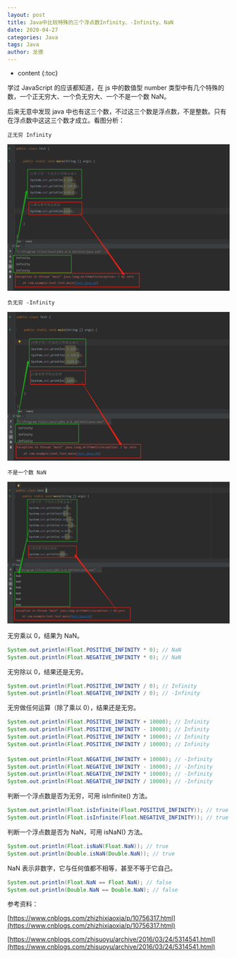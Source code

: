 ```yaml
---
layout: post
title: Java中比较特殊的三个浮点数Infinity、-Infinity、NaN
date: 2020-04-27
categories: Java
tags: Java
author: 龙德
---
```


* content
{:toc}

学过 JavaScript 的应该都知道，在 js 中的数值型 number 类型中有几个特殊的数，一个正无穷大、一个负无穷大、一个不是一个数 NaN。

后来无意中发现 java 中也有这三个数，不过这三个数是浮点数，不是整数。只有在浮点数中这这三个数才成立。看图分析：

`正无穷 Infinity`

![image](/assets/1653508-20190423143529457-2071477300.jpg)

`负无穷 -Infinity`

![image](/assets/1653508-20190423143634856-2104150869.jpg)

`不是一个数 NaN`

![image](/assets/1653508-20190423143711400-712037874.jpg)

无穷乘以 0，结果为 NaN。

```java
System.out.println(Float.POSITIVE_INFINITY * 0); // NaN
System.out.println(Float.NEGATIVE_INFINITY * 0); // NaN
```

无穷除以 0，结果还是无穷。

```java
System.out.println(Float.POSITIVE_INFINITY / 0); // Infinity
System.out.println(Float.NEGATIVE_INFINITY / 0); // -Infinity
```

无穷做任何运算（除了乘以 0），结果还是无穷。

```java
System.out.println(Float.POSITIVE_INFINITY + 10000); // Infinity
System.out.println(Float.POSITIVE_INFINITY - 10000); // Infinity
System.out.println(Float.POSITIVE_INFINITY * 10000); // Infinity
System.out.println(Float.POSITIVE_INFINITY / 10000); // Infinity

System.out.println(Float.NEGATIVE_INFINITY + 10000); // -Infinity
System.out.println(Float.NEGATIVE_INFINITY - 10000); // -Infinity
System.out.println(Float.NEGATIVE_INFINITY * 10000); // -Infinity
System.out.println(Float.NEGATIVE_INFINITY / 10000); // -Infinity
```

判断一个浮点数是否为无穷，可用 isInfinite() 方法。

```java
System.out.println(Float.isInfinite(Float.POSITIVE_INFINITY)); // true
System.out.println(Float.isInfinite(Float.NEGATIVE_INFINITY)); // true
```

判断一个浮点数是否为 NaN，可用 isNaN() 方法。

```java
System.out.println(Float.isNaN(Float.NaN)); // true
System.out.println(Double.isNaN(Double.NaN)); // true
```
NaN 表示非数字，它与任何值都不相等，甚至不等于它自己。

```java
System.out.println(Float.NaN == Float.NaN); // false
System.out.println(Double.NaN == Double.NaN); // false
```

参考资料：

[https://www.cnblogs.com/zhizhixiaoxia/p/10756317.html](https://www.cnblogs.com/zhizhixiaoxia/p/10756317.html)

[https://www.cnblogs.com/zhisuoyu/archive/2016/03/24/5314541.html](https://www.cnblogs.com/zhisuoyu/archive/2016/03/24/5314541.html)